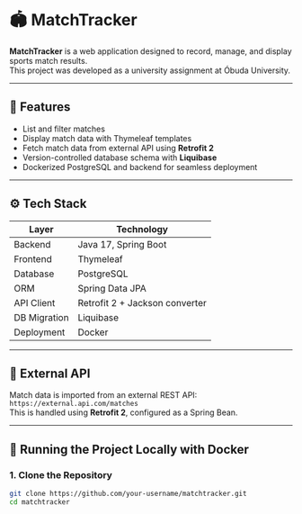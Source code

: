 # 🏟️ MatchTracker

**MatchTracker** is a web application designed to record, manage, and display sports match results.  
This project was developed as a university assignment at Óbuda University.

---

## 📌 Features

- List and filter matches
- Display match data with Thymeleaf templates
- Fetch match data from external API using **Retrofit 2**
- Version-controlled database schema with **Liquibase**
- Dockerized PostgreSQL and backend for seamless deployment

---

## ⚙️ Tech Stack

| Layer         | Technology                        |
|---------------|------------------------------------|
| Backend       | Java 17, Spring Boot               |
| Frontend      | Thymeleaf                         |
| Database      | PostgreSQL                        |
| ORM           | Spring Data JPA                   |
| API Client    | Retrofit 2 + Jackson converter     |
| DB Migration  | Liquibase                         |
| Deployment    | Docker                            |

---

## 🔗 External API

Match data is imported from an external REST API:  
`https://external.api.com/matches`  
This is handled using **Retrofit 2**, configured as a Spring Bean.

---

## 🧪 Running the Project Locally with Docker

### 1. Clone the Repository

```bash
git clone https://github.com/your-username/matchtracker.git
cd matchtracker

